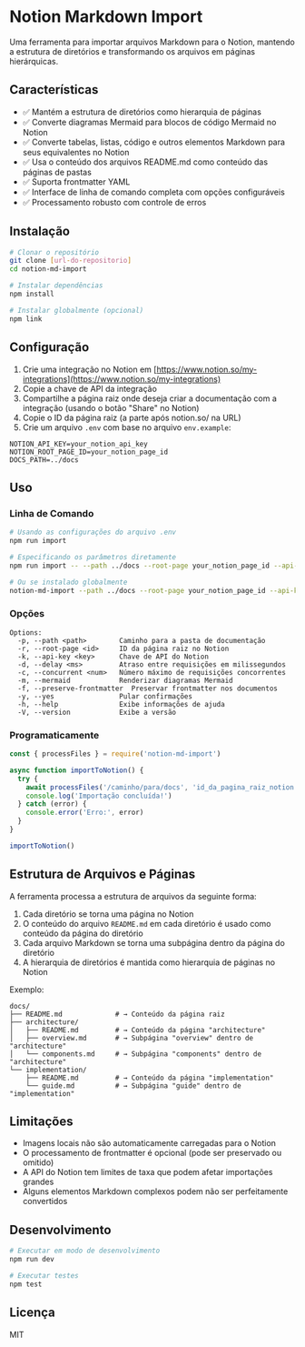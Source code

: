 # Notion Markdown Import

Uma ferramenta para importar arquivos Markdown para o Notion, mantendo a estrutura de diretórios e transformando os arquivos em páginas hierárquicas.

## Características

- ✅ Mantém a estrutura de diretórios como hierarquia de páginas
- ✅ Converte diagramas Mermaid para blocos de código Mermaid no Notion
- ✅ Converte tabelas, listas, código e outros elementos Markdown para seus equivalentes no Notion
- ✅ Usa o conteúdo dos arquivos README.md como conteúdo das páginas de pastas
- ✅ Suporta frontmatter YAML
- ✅ Interface de linha de comando completa com opções configuráveis
- ✅ Processamento robusto com controle de erros

## Instalação

```bash
# Clonar o repositório
git clone [url-do-repositorio]
cd notion-md-import

# Instalar dependências
npm install

# Instalar globalmente (opcional)
npm link
```

## Configuração

1. Crie uma integração no Notion em [https://www.notion.so/my-integrations](https://www.notion.so/my-integrations)
2. Copie a chave de API da integração
3. Compartilhe a página raiz onde deseja criar a documentação com a integração (usando o botão "Share" no Notion)
4. Copie o ID da página raiz (a parte após notion.so/ na URL)
5. Crie um arquivo `.env` com base no arquivo `env.example`:

```
NOTION_API_KEY=your_notion_api_key
NOTION_ROOT_PAGE_ID=your_notion_page_id
DOCS_PATH=../docs
```

## Uso

### Linha de Comando

```bash
# Usando as configurações do arquivo .env
npm run import

# Especificando os parâmetros diretamente
npm run import -- --path ../docs --root-page your_notion_page_id --api-key your_notion_api_key

# Ou se instalado globalmente
notion-md-import --path ../docs --root-page your_notion_page_id --api-key your_notion_api_key
```

### Opções

```
Options:
  -p, --path <path>        Caminho para a pasta de documentação
  -r, --root-page <id>     ID da página raiz no Notion
  -k, --api-key <key>      Chave de API do Notion
  -d, --delay <ms>         Atraso entre requisições em milissegundos
  -c, --concurrent <num>   Número máximo de requisições concorrentes
  -m, --mermaid            Renderizar diagramas Mermaid
  -f, --preserve-frontmatter  Preservar frontmatter nos documentos
  -y, --yes                Pular confirmações
  -h, --help               Exibe informações de ajuda
  -V, --version            Exibe a versão
```

### Programaticamente

```javascript
const { processFiles } = require('notion-md-import')

async function importToNotion() {
  try {
    await processFiles('/caminho/para/docs', 'id_da_pagina_raiz_notion')
    console.log('Importação concluída!')
  } catch (error) {
    console.error('Erro:', error)
  }
}

importToNotion()
```

## Estrutura de Arquivos e Páginas

A ferramenta processa a estrutura de arquivos da seguinte forma:

1. Cada diretório se torna uma página no Notion
2. O conteúdo do arquivo `README.md` em cada diretório é usado como conteúdo da página do diretório
3. Cada arquivo Markdown se torna uma subpágina dentro da página do diretório
4. A hierarquia de diretórios é mantida como hierarquia de páginas no Notion

Exemplo:

```
docs/
├── README.md             # → Conteúdo da página raiz
├── architecture/
│   ├── README.md         # → Conteúdo da página "architecture"
│   ├── overview.md       # → Subpágina "overview" dentro de "architecture"
│   └── components.md     # → Subpágina "components" dentro de "architecture"
└── implementation/
    ├── README.md         # → Conteúdo da página "implementation"
    └── guide.md          # → Subpágina "guide" dentro de "implementation"
```

## Limitações

- Imagens locais não são automaticamente carregadas para o Notion
- O processamento de frontmatter é opcional (pode ser preservado ou omitido)
- A API do Notion tem limites de taxa que podem afetar importações grandes
- Alguns elementos Markdown complexos podem não ser perfeitamente convertidos

## Desenvolvimento

```bash
# Executar em modo de desenvolvimento
npm run dev

# Executar testes
npm test
```

## Licença

MIT
